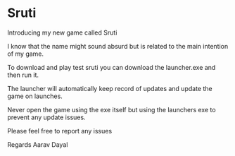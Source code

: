 # Sruti
Introducing my new game called Sruti

I know that the name might sound absurd but is related to the main intention of my game.

To download and play test sruti you can download the launcher.exe and then run it.

The launcher will automatically keep record of updates and update the game on launches.

Never open the game using the exe itself but using the launchers exe to prevent any update issues.

Please feel free to report any issues

Regards Aarav Dayal
